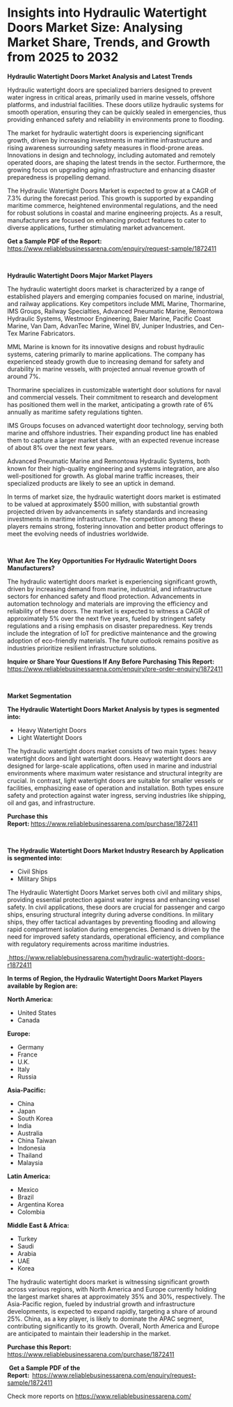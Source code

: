 <p><h1>Insights into Hydraulic Watertight Doors Market Size: Analysing Market Share, Trends, and Growth from 2025 to 2032</h1></p><p><strong>Hydraulic Watertight Doors Market Analysis and Latest Trends</strong></p>
<p><p>Hydraulic watertight doors are specialized barriers designed to prevent water ingress in critical areas, primarily used in marine vessels, offshore platforms, and industrial facilities. These doors utilize hydraulic systems for smooth operation, ensuring they can be quickly sealed in emergencies, thus providing enhanced safety and reliability in environments prone to flooding. </p><p>The market for hydraulic watertight doors is experiencing significant growth, driven by increasing investments in maritime infrastructure and rising awareness surrounding safety measures in flood-prone areas. Innovations in design and technology, including automated and remotely operated doors, are shaping the latest trends in the sector. Furthermore, the growing focus on upgrading aging infrastructure and enhancing disaster preparedness is propelling demand. </p><p>The Hydraulic Watertight Doors Market is expected to grow at a CAGR of 7.3% during the forecast period. This growth is supported by expanding maritime commerce, heightened environmental regulations, and the need for robust solutions in coastal and marine engineering projects. As a result, manufacturers are focused on enhancing product features to cater to diverse applications, further stimulating market advancement.</p></p>
<p><strong>Get a Sample PDF of the Report:&nbsp;</strong> <a href="https://www.reliablebusinessarena.com/enquiry/request-sample/1872411?utm_campaign=2194&utm_medium=2&utm_source=Github&utm_content=ia&utm_term=16022025&utm_id=hydraulic-watertight-doors">https://www.reliablebusinessarena.com/enquiry/request-sample/1872411</a></p>
<p>&nbsp;</p>
<p><strong>Hydraulic Watertight Doors Major Market Players</strong></p>
<p><p>The hydraulic watertight doors market is characterized by a range of established players and emerging companies focused on marine, industrial, and railway applications. Key competitors include MML Marine, Thormarine, IMS Groups, Railway Specialties, Advanced Pneumatic Marine, Remontowa Hydraulic Systems, Westmoor Engineering, Baier Marine, Pacific Coast Marine, Van Dam, AdvanTec Marine, Winel BV, Juniper Industries, and Cen-Tex Marine Fabricators.</p><p>MML Marine is known for its innovative designs and robust hydraulic systems, catering primarily to marine applications. The company has experienced steady growth due to increasing demand for safety and durability in marine vessels, with projected annual revenue growth of around 7%.</p><p>Thormarine specializes in customizable watertight door solutions for naval and commercial vessels. Their commitment to research and development has positioned them well in the market, anticipating a growth rate of 6% annually as maritime safety regulations tighten.</p><p>IMS Groups focuses on advanced watertight door technology, serving both marine and offshore industries. Their expanding product line has enabled them to capture a larger market share, with an expected revenue increase of about 8% over the next few years.</p><p>Advanced Pneumatic Marine and Remontowa Hydraulic Systems, both known for their high-quality engineering and systems integration, are also well-positioned for growth. As global marine traffic increases, their specialized products are likely to see an uptick in demand.</p><p>In terms of market size, the hydraulic watertight doors market is estimated to be valued at approximately $500 million, with substantial growth projected driven by advancements in safety standards and increasing investments in maritime infrastructure. The competition among these players remains strong, fostering innovation and better product offerings to meet the evolving needs of industries worldwide.</p></p>
<p>&nbsp;</p>
<p><strong>What Are The Key Opportunities For Hydraulic Watertight Doors Manufacturers?</strong></p>
<p><p>The hydraulic watertight doors market is experiencing significant growth, driven by increasing demand from marine, industrial, and infrastructure sectors for enhanced safety and flood protection. Advancements in automation technology and materials are improving the efficiency and reliability of these doors. The market is expected to witness a CAGR of approximately 5% over the next five years, fueled by stringent safety regulations and a rising emphasis on disaster preparedness. Key trends include the integration of IoT for predictive maintenance and the growing adoption of eco-friendly materials. The future outlook remains positive as industries prioritize resilient infrastructure solutions.</p></p>
<p><strong>Inquire or Share Your Questions If Any Before Purchasing This Report:</strong> <a href="https://www.reliablebusinessarena.com/enquiry/pre-order-enquiry/1872411?utm_campaign=2194&utm_medium=2&utm_source=Github&utm_content=ia&utm_term=16022025&utm_id=hydraulic-watertight-doors">https://www.reliablebusinessarena.com/enquiry/pre-order-enquiry/1872411</a></p>
<p>&nbsp;</p>
<p><strong>Market Segmentation</strong></p>
<p><strong>The Hydraulic Watertight Doors Market Analysis by types is segmented into:</strong></p>
<p><ul><li>Heavy Watertight Doors</li><li>Light Watertight Doors</li></ul></p>
<p><p>The hydraulic watertight doors market consists of two main types: heavy watertight doors and light watertight doors. Heavy watertight doors are designed for large-scale applications, often used in marine and industrial environments where maximum water resistance and structural integrity are crucial. In contrast, light watertight doors are suitable for smaller vessels or facilities, emphasizing ease of operation and installation. Both types ensure safety and protection against water ingress, serving industries like shipping, oil and gas, and infrastructure.</p></p>
<p><strong>Purchase this Report:&nbsp;</strong><a href="https://www.reliablebusinessarena.com/purchase/1872411?utm_campaign=2194&utm_medium=2&utm_source=Github&utm_content=ia&utm_term=16022025&utm_id=hydraulic-watertight-doors">https://www.reliablebusinessarena.com/purchase/1872411</a></p>
<p>&nbsp;</p>
<p><strong>The Hydraulic Watertight Doors Market Industry Research by Application is segmented into:</strong></p>
<p><ul><li>Civil Ships</li><li>Military Ships</li></ul></p>
<p><p>The Hydraulic Watertight Doors Market serves both civil and military ships, providing essential protection against water ingress and enhancing vessel safety. In civil applications, these doors are crucial for passenger and cargo ships, ensuring structural integrity during adverse conditions. In military ships, they offer tactical advantages by preventing flooding and allowing rapid compartment isolation during emergencies. Demand is driven by the need for improved safety standards, operational efficiency, and compliance with regulatory requirements across maritime industries.</p></p>
<p><a href="https://www.reliablebusinessarena.com/hydraulic-watertight-doors-r1872411?utm_campaign=2194&utm_medium=2&utm_source=Github&utm_content=ia&utm_term=16022025&utm_id=hydraulic-watertight-doors">&nbsp;https://www.reliablebusinessarena.com/hydraulic-watertight-doors-r1872411</a></p>
<p><strong>In terms of Region, the Hydraulic Watertight Doors Market Players available by Region are:</strong></p>
<p>
    <p> <strong> North America: </strong>
        <ul>
            <li>United States</li>
            <li>Canada</li>
        </ul>
        </p> 
    <p> <strong> Europe: </strong>
        <ul>
            <li>Germany</li>
            <li>France</li>
            <li>U.K.</li>
            <li>Italy</li>
            <li>Russia</li>
        </ul>
        </p> 
    <p> <strong> Asia-Pacific: </strong>
        <ul>
            <li>China</li>
            <li>Japan</li>
            <li>South Korea</li>
            <li>India</li>
            <li>Australia</li>
            <li>China Taiwan</li>
            <li>Indonesia</li>
            <li>Thailand</li>
            <li>Malaysia</li>
        </ul>
        </p> 
    <p> <strong> Latin America: </strong>
        <ul>
            <li>Mexico</li>
            <li>Brazil</li>
            <li>Argentina Korea</li>
            <li>Colombia</li>
        </ul>
        </p> 
    <p> <strong> Middle East & Africa: </strong>
        <ul>
            <li>Turkey</li>
            <li>Saudi</li>
            <li>Arabia</li>
            <li>UAE</li>
            <li>Korea</li>
        </ul>
    </p>
    </p>
<p><p>The hydraulic watertight doors market is witnessing significant growth across various regions, with North America and Europe currently holding the largest market shares at approximately 35% and 30%, respectively. The Asia-Pacific region, fueled by industrial growth and infrastructure developments, is expected to expand rapidly, targeting a share of around 25%. China, as a key player, is likely to dominate the APAC segment, contributing significantly to its growth. Overall, North America and Europe are anticipated to maintain their leadership in the market.</p></p>
<p><strong>Purchase this Report: </strong><a href="https://www.reliablebusinessarena.com/purchase/1872411?utm_campaign=2194&utm_medium=2&utm_source=Github&utm_content=ia&utm_term=16022025&utm_id=hydraulic-watertight-doors">https://www.reliablebusinessarena.com/purchase/1872411</a></p>
<p>&nbsp;<strong>Get a Sample PDF of the Report:&nbsp;&nbsp;</strong><a href="https://www.reliablebusinessarena.com/enquiry/request-sample/1872411?utm_campaign=2194&utm_medium=2&utm_source=Github&utm_content=ia&utm_term=16022025&utm_id=hydraulic-watertight-doors">https://www.reliablebusinessarena.com/enquiry/request-sample/1872411</a></p>
<p><strong></strong></p>
<p>Check more reports on <a href="https://www.reliablebusinessarena.com/?utm_campaign=2194&utm_medium=2&utm_source=Github&utm_content=ia&utm_term=16022025&utm_id=hydraulic-watertight-doors">https://www.reliablebusinessarena.com/</a></p>
